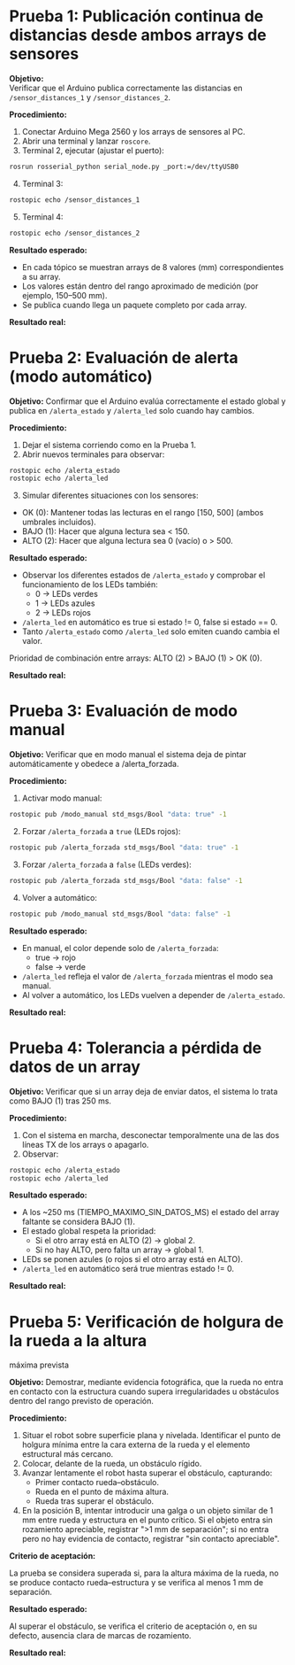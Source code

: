 # Prueba 1: Publicación continua de distancias desde ambos arrays de sensores

**Objetivo:**  
Verificar que el Arduino publica correctamente las distancias en `/sensor_distances_1` y `/sensor_distances_2`.

**Procedimiento:**  
1. Conectar Arduino Mega 2560 y los arrays de sensores al PC.
2. Abrir una terminal y lanzar `roscore`.
3. Terminal 2, ejecutar (ajustar el puerto):
```bash
rosrun rosserial_python serial_node.py _port:=/dev/ttyUSB0 
```
4. Terminal 3:
```bash
rostopic echo /sensor_distances_1
```
5. Terminal 4:
```bash
rostopic echo /sensor_distances_2
```

**Resultado esperado:**
- En cada tópico se muestran arrays de 8 valores (mm) correspondientes a su array.
- Los valores están dentro del rango aproximado de medición (por ejemplo, 150–500 mm).
- Se publica cuando llega un paquete completo por cada array.

**Resultado real:**

# Prueba 2: Evaluación de alerta (modo automático)

**Objetivo:**
Confirmar que el Arduino evalúa correctamente el estado global y publica en `/alerta_estado` y `/alerta_led` solo cuando hay cambios.

**Procedimiento:**  
1. Dejar el sistema corriendo como en la Prueba 1.
2. Abrir nuevos terminales para observar:
```bash
rostopic echo /alerta_estado
rostopic echo /alerta_led
```
3. Simular diferentes situaciones con los sensores:
  - OK (0): Mantener todas las lecturas en el rango [150, 500] (ambos umbrales incluidos).
  - BAJO (1): Hacer que alguna lectura sea < 150.
  - ALTO (2): Hacer que alguna lectura sea 0 (vacío) o > 500.

**Resultado esperado:**
- Observar los diferentes estados de `/alerta_estado` y comprobar el funcionamiento de los LEDs también:
  - 0 → LEDs verdes
  - 1 → LEDs azules
  - 2 → LEDs rojos
- `/alerta_led` en automático es true si estado != 0, false si estado == 0.
- Tanto `/alerta_estado` como `/alerta_led` solo emiten cuando cambia el valor.

Prioridad de combinación entre arrays: ALTO (2) > BAJO (1) > OK (0).

**Resultado real:**

# Prueba 3: Evaluación de modo manual 

**Objetivo:**
Verificar que en modo manual el sistema deja de pintar automáticamente y obedece a /alerta_forzada.

**Procedimiento:**  
1. Activar modo manual:
```bash
rostopic pub /modo_manual std_msgs/Bool "data: true" -1
```
2. Forzar `/alerta_forzada` a `true` (LEDs rojos):
```bash
rostopic pub /alerta_forzada std_msgs/Bool "data: true" -1
```
3. Forzar `/alerta_forzada` a `false` (LEDs verdes):
```bash
rostopic pub /alerta_forzada std_msgs/Bool "data: false" -1
```
4. Volver a automático:
```bash
rostopic pub /modo_manual std_msgs/Bool "data: false" -1
```
**Resultado esperado:**
- En manual, el color depende solo de `/alerta_forzada`:
  - true → rojo
  - false → verde
- `/alerta_led` refleja el valor de `/alerta_forzada` mientras el modo sea manual.
- Al volver a automático, los LEDs vuelven a depender de `/alerta_estado`.

**Resultado real:**

# Prueba 4: Tolerancia a pérdida de datos de un array

**Objetivo:**
Verificar que si un array deja de enviar datos, el sistema lo trata como BAJO (1) tras 250 ms.

**Procedimiento:**  
1. Con el sistema en marcha, desconectar temporalmente una de las dos líneas TX de los arrays o apagarlo.
2. Observar:
```bash
rostopic echo /alerta_estado
rostopic echo /alerta_led
```
**Resultado esperado:**
- A los ~250 ms (TIEMPO_MAXIMO_SIN_DATOS_MS) el estado del array faltante se considera BAJO (1).
- El estado global respeta la prioridad:
  - Si el otro array está en ALTO (2) → global 2.
  - Si no hay ALTO, pero falta un array → global 1.
- LEDs se ponen azules (o rojos si el otro array está en ALTO).
- `/alerta_led` en automático será true mientras estado != 0.

**Resultado real:**

# Prueba 5: Verificación de holgura de la rueda a la altura
máxima prevista

**Objetivo:**
Demostrar, mediante evidencia fotográfica, que la rueda no entra en contacto con la estructura cuando supera irregularidades u obstáculos dentro del rango previsto de operación.

**Procedimiento:**  
1. Situar el robot sobre superficie plana y nivelada. Identificar el punto de holgura mínima entre la cara externa de la rueda y el elemento estructural más cercano.
2. Colocar, delante de la rueda, un obstáculo rígido.
3. Avanzar lentamente el robot hasta superar el obstáculo, capturando:
   - Primer contacto rueda–obstáculo.
   - Rueda en el punto de máxima altura.
   - Rueda tras superar el obstáculo.
4. En la posición B, intentar introducir una galga o un objeto similar de 1 mm entre rueda y estructura en el punto crítico. Si el objeto entra sin rozamiento apreciable, registrar ">1 mm de separación"; si no entra pero no hay evidencia de contacto, registrar "sin contacto apreciable".

**Criterio de aceptación:**  

La prueba se considera superada si, para la altura máxima de la rueda, no se produce contacto rueda–estructura y se verifica al menos 1 mm de separación.

**Resultado esperado:**

Al superar el obstáculo, se verifica el criterio de aceptación o, en su defecto, ausencia clara de marcas de rozamiento.

**Resultado real:**
